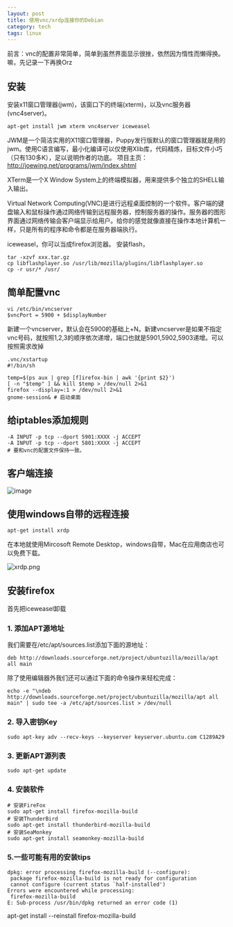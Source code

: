 ```yaml
---
layout: post
title: 使用vnc/xrdp连接你的Debian
category: tech
tags: linux
---
```


前言：vnc的配置非常简单，简单到虽然界面显示很挫，依然因为惰性而懒得换。嘛，先记录一下再换Orz

## 安装

安装x11窗口管理器(jwm)，该窗口下的终端(xterm)，以及vnc服务器(vnc4server)。

	apt-get install jwm xterm vnc4server iceweasel



JWM是一个简洁实用的X11窗口管理器，Puppy发行版默认的窗口管理器就是用的jwm。使用C语言编写，最小化编译可以仅使用Xlib库，代码精炼，目标文件小巧（只有130多K），足以说明作者的功底。
项目主页：http://joewing.net/programs/jwm/index.shtml

XTerm是一个X Window System上的终端模拟器，用来提供多个独立的SHELL输入输出。

Virtual Network Computing(VNC)是进行远程桌面控制的一个软件。客户端的键盘输入和鼠标操作通过网络传输到远程服务器，控制服务器的操作。服务器的图形界面通过网络传输会客户端显示给用户。给你的感觉就像直接在操作本地计算机一样，只是所有的程序和命令都是在服务器端执行。

iceweasel，你可以当成firefox浏览器。
安装flash，

    tar -xzvf xxx.tar.gz
    cp libflashplayer.so /usr/lib/mozilla/plugins/libflashplayer.so
    cp -r usr/* /usr/
## 简单配置vnc

	vi /etc/bin/vncserver
	$vncPort = 5900 + $displayNumber

新建一个vncserver，默认会在5900的基础上+N。新建vncserver是如果不指定vnc号码，就按照1,2,3的顺序依次递增，端口也就是5901,5902,5903递增。可以按照需求改掉

	.vnc/xstartup
	#!/bin/sh

	temp=$(ps aux | grep [f]irefox-bin | awk '{print $2}')
	[ -n "$temp" ] && kill $temp > /dev/null 2>&1
	firefox --display=:1 > /dev/null 2>&1
	gnome-session& # 启动桌面

## 给iptables添加规则

	-A INPUT -p tcp --dport 5901:XXXX -j ACCEPT
	-A INPUT -p tcp --dport 5801:XXXX -j ACCEPT
	# 要和vnc的配置文件保持一致。

## 客户端连接

![image](http://7vigrt.com1.z0.glb.clouddn.com/vnc-connect.png)

## 使用windows自带的远程连接

	apt-get install xrdp

在本地就使用Mircosoft Remote Desktop，windows自带，Mac在应用商店也可以免费下载。

![xrdp.png](http://7vigrt.com1.z0.glb.clouddn.com/xrdp.png)

## 安装firefox

首先把iceweasel卸载

### 1. 添加APT源地址

我们需要在/etc/apt/sources.list添加下面的源地址：

	deb http://downloads.sourceforge.net/project/ubuntuzilla/mozilla/apt all main

除了使用编辑器外我们还可以通过下面的命令操作来轻松完成：

	echo -e "\ndeb http://downloads.sourceforge.net/project/ubuntuzilla/mozilla/apt all main" | sudo tee -a /etc/apt/sources.list > /dev/null

### 2. 导入密钥Key

	sudo apt-key adv --recv-keys --keyserver keyserver.ubuntu.com C1289A29

### 3. 更新APT源列表

	sudo apt-get update

### 4. 安装软件

	# 安装FireFox
	sudo apt-get install firefox-mozilla-build
	# 安装ThunderBird
	sudo apt-get install thunderbird-mozilla-build
	# 安装SeaMonkey
	sudo apt-get install seamonkey-mozilla-build

### 5.一些可能有用的安装tips

    dpkg: error processing firefox-mozilla-build (--configure):
     package firefox-mozilla-build is not ready for configuration
     cannot configure (current status `half-installed')
    Errors were encountered while processing:
     firefox-mozilla-build
    E: Sub-process /usr/bin/dpkg returned an error code (1)

apt-get install --reinstall firefox-mozilla-build
